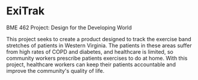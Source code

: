 # ExiTrak
BME 462 Project: Design for the Developing World

This project seeks to create a product designed to track the exercise band stretches of patients in Western Virginia.
The patients in these areas suffer from high rates of COPD and diabetes, and healthcare is limited, so community workers prescribe patients exercises to do at home.
With this project, healthcare workers can keep their patients accountable and improve the community's quality of life.
